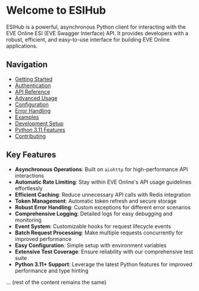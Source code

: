 # Welcome to ESIHub

ESIHub is a powerful, asynchronous Python client for interacting with the EVE Online ESI (EVE Swagger Interface) API. It provides developers with a robust, efficient, and easy-to-use interface for building EVE Online applications.

## Navigation

- [Getting Started](getting_started.md)
- [Authentication](authentication.md)
- [API Reference](api_reference.md)
- [Advanced Usage](advanced_usage.md)
- [Configuration](configuration.md)
- [Error Handling](error_handling.md)
- [Examples](examples.md)
- [Development Setup](development_setup.md)
- [Python 3.11 Features](python_311_features.md)
- [Contributing](../CONTRIBUTING.md)

## Key Features

- **Asynchronous Operations**: Built on `aiohttp` for high-performance API interactions
- **Automatic Rate Limiting**: Stay within EVE Online's API usage guidelines effortlessly
- **Efficient Caching**: Reduce unnecessary API calls with Redis integration
- **Token Management**: Automatic token refresh and secure storage
- **Robust Error Handling**: Custom exceptions for different error scenarios
- **Comprehensive Logging**: Detailed logs for easy debugging and monitoring
- **Event System**: Customizable hooks for request lifecycle events
- **Batch Request Processing**: Make multiple requests concurrently for improved performance
- **Easy Configuration**: Simple setup with environment variables
- **Extensive Test Coverage**: Ensure reliability with our comprehensive test suite
- **Python 3.11+ Support**: Leverage the latest Python features for improved performance and type hinting

... (rest of the content remains the same)